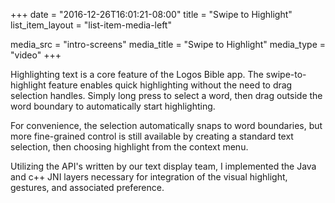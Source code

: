 +++
date = "2016-12-26T16:01:21-08:00"
title = "Swipe to Highlight"
list_item_layout = "list-item-media-left"

media_src = "intro-screens"
media_title = "Swipe to Highlight"
media_type = "video"
+++

Highlighting text is a core feature of the Logos Bible app. The swipe-to-highlight feature enables quick highlighting without the need to drag selection handles. Simply long press to select a word, then drag outside the word boundary to automatically start highlighting.

For convenience, the selection automatically snaps to word boundaries, but more fine-grained control is still available by creating a standard text selection, then choosing highlight from the context menu.

Utilizing the API's written by our text display team, I implemented the Java and c++ JNI layers necessary for integration of the visual highlight, gestures, and associated preference.<!--more-->
